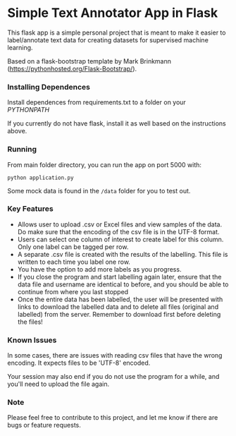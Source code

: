 # Simple Text Annotator App in Flask

This flask app is a simple personal project that is meant to make it easier to label/annotate text data for creating datasets for supervised machine learning.

Based on a flask-bootstrap template by Mark Brinkmann (https://pythonhosted.org/Flask-Bootstrap/).

### Installing Dependences

Install dependences from requirements.txt to a folder on your *PYTHONPATH*

If you currently do not have flask, install it as well based on the instructions above.

### Running

From main folder directory, you can run the app on port 5000 with:

```python application.py```

Some mock data is found in the ```/data``` folder for you to test out.

### Key Features

- Allows user to upload .csv or Excel files and view samples of the data. Do make sure that the encoding of the csv file is in the UTF-8 format.
- Users can select one column of interest to create label for this column. Only one label can be tagged per row.
- A separate .csv file is created with the results of the labelling. This file is written to each time you label one row.
- You have the option to add more labels as you progress.
- If you close the program and start labelling again later, ensure that the data file and username are identical to before, and you should be able to continue from where you last stopped
- Once the entire data has been labelled, the user will be presented with links to download the labelled data and to delete all files (original and labelled) from the server. Remember to download first before deleting the files!

### Known Issues

In some cases, there are issues with reading csv files that have the wrong encoding. It expects files to be 'UTF-8' encoded.

Your session may also end if you do not use the program for a while, and you'll need to upload the file again.

### Note

Please feel free to contribute to this project, and let me know if there are bugs or feature requests.